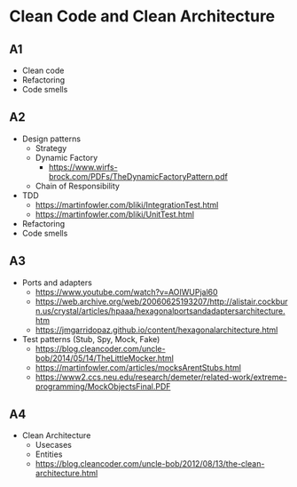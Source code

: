 # Clean Code and Clean Architecture

## A1

- Clean code 
- Refactoring
- Code smells

## A2

- Design patterns
    - Strategy
    - Dynamic Factory
        - https://www.wirfs-brock.com/PDFs/TheDynamicFactoryPattern.pdf
    - Chain of Responsibility
- TDD
    - https://martinfowler.com/bliki/IntegrationTest.html
    - https://martinfowler.com/bliki/UnitTest.html
- Refactoring
- Code smells

## A3

- Ports and adapters
    - https://www.youtube.com/watch?v=AOIWUPjal60
    - https://web.archive.org/web/20060625193207/http://alistair.cockburn.us/crystal/articles/hpaaa/hexagonalportsandadaptersarchitecture.htm
    - https://jmgarridopaz.github.io/content/hexagonalarchitecture.html
- Test patterns (Stub, Spy, Mock, Fake)
    - https://blog.cleancoder.com/uncle-bob/2014/05/14/TheLittleMocker.html
    - https://martinfowler.com/articles/mocksArentStubs.html
    - https://www2.ccs.neu.edu/research/demeter/related-work/extreme-programming/MockObjectsFinal.PDF

## A4

- Clean Architecture
    - Usecases
    - Entities
    - https://blog.cleancoder.com/uncle-bob/2012/08/13/the-clean-architecture.html

